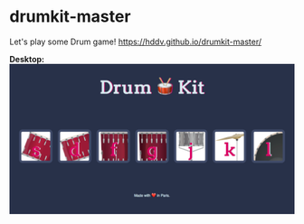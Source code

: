 # drumkit-master

Let's play some Drum game!
https://hddv.github.io/drumkit-master/


<strong>Desktop:</strong><br>
<kbd><img src="./images/main.png" width="900"></kbd>


